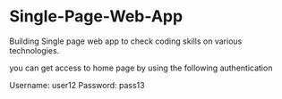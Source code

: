 # Single-Page-Web-App
Building Single page web app to check coding skills on 
various technologies.

you can get access to home page by using the following authentication

Username: user12
Password: pass13


